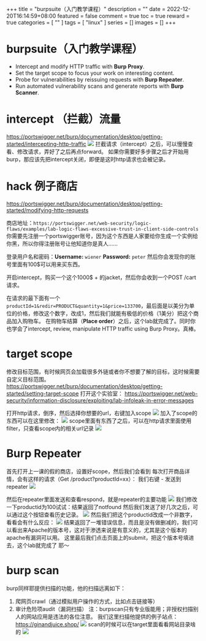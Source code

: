 +++
title = "burpsuite（入门教学课程）"
description = ""
date = 2022-12-20T16:14:59+08:00
featured = false
comment = true
toc = true
reward = true
categories = [
  ""
]
tags = [
  "linux"
]
series = []
images = []
+++

# burpsuite（入门教学课程）
- Intercept and modify HTTP traffic with **Burp Proxy**.
- Set the target scope to focus your work on interesting content.
- Probe for vulnerabilities by reissuing requests with **Burp Repeater**.
- Run automated vulnerability scans and generate reports with **Burp Scanner**.

# intercept （拦截）流量
  https://portswigger.net/burp/documentation/desktop/getting-started/intercepting-http-traffic
  ![](https://i.imgur.com/CJyXrzi.png)
  拦截请求（intercept）之后，可以慢慢查看、修改请求，弄好了之后再点forward。
  如果你需要好多步骤之后才开始用burp，那应该先把intercept关闭，即便是这时http请求也会被记录。

# hack 例子商店

https://portswigger.net/burp/documentation/desktop/getting-started/modifying-http-requests

商店地址：`https://portswigger.net/web-security/logic-flaws/examples/lab-logic-flaws-excessive-trust-in-client-side-controls`
你需要先注册一个portswigger账号，因为这个东西是人家要给你生成一个实例给你黑，所以你得注册账号让他知道你是真人......

登录用户名和密码：**Username:** `wiener` **Password:** `peter`
然后你会发现你的账号里面有100\$可以用来买东西。

开启intercept，购买一个这个1000\$ + 的jacket，然后你会收到一个POST /cart 请求。

在请求的最下面有一个`productId=1&redir=PRODUCT&quantity=1&price=133700`，最后面是以美分为单位的价格，修改这个数字，改成1，然后我们就能有极低的价格（1美分）把这个商品加入购物车。
在购物车结算（**Place order**）之后，这个lab就完成了。同时你也学会了intercept, review, manipulate HTTP traffic using Burp Proxy。真棒。

# target scope

修改目标范围，有时候网页会加载很多外链或者你不想要了解的目标，这时候需要自定义目标范围。
https://portswigger.net/burp/documentation/desktop/getting-started/setting-target-scope
打开这个实验室：
https://portswigger.net/web-security/information-disclosure/exploiting/lab-infoleak-in-error-messages

打开http请求，倒序，然后选择你想要的url，右键加入scope
![](https://i.imgur.com/SlZKo9T.png)
加入了scope的东西可以在这里修改：
![](https://i.imgur.com/ipVDjO8.png)
scope里面有东西了之后，可以在http请求里面使用filter，只查看scope内的相关url记录
![](https://i.imgur.com/DNLxl8o.png)

# Burp Repeater
首先打开上一课的假的商店，设置好scope，然后我们会看到
每次打开商品详情，会有这样的请求（Get /product?productId=xx）：
我们右键 - 发送到repeater
![](https://i.imgur.com/BeFkPse.png)

然后在repeater里面发送和查看respond，就是repeater的主要功能
![](https://i.imgur.com/21dBy9v.png)
我们修改一下productid为100试试：结果返回了notfound
然后我们发送了好几次之后，可以通过这个按钮查看历史记录。
![](https://i.imgur.com/6IAhcLJ.png)
然后我们把这个productid改成一个非数字，看看会有什么反应：
![](https://i.imgur.com/ctXIM6g.png)
结果返回了一堆错误信息，而且是没有做删减的，我们可以看出来Apache的版本号，这对于渗透来说是有意义的，尤其是这个版本的apache有漏洞可以用。
这里最后我们点击页面上的submit，把这个版本号填进去，这个lab就完成了 耶～

# burp scan

burp同样耶提供扫描的功能，他的扫描远离如下：
1. 爬网页crawl（通过模拟用户操作的方式，比如点击链接等）
2. 审计危险项audit（漏洞扫描）
注：burpscan只有专业版能用；非授权扫描别人的网站应用是违法的各位注意。
我们这里扫描他提供的例子站点：https://ginandjuice.shop/
![](https://i.imgur.com/0xuOa32.png)
scan的时候可以在target里面看看网站目录啥的
![](https://i.imgur.com/v3STT83.png)
